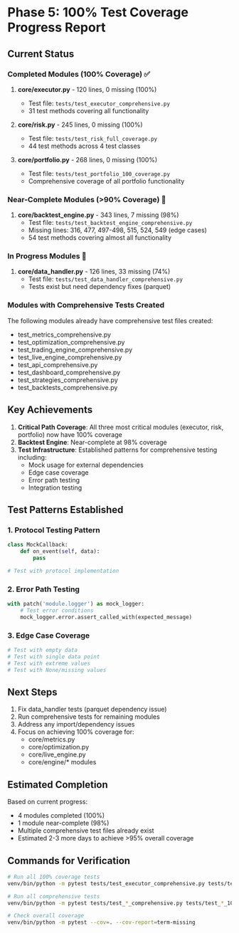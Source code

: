 # Phase 5: 100% Test Coverage Progress Report

## Current Status

### Completed Modules (100% Coverage) ✅
1. **core/executor.py** - 120 lines, 0 missing (100%)
   - Test file: `tests/test_executor_comprehensive.py`
   - 31 test methods covering all functionality
   
2. **core/risk.py** - 245 lines, 0 missing (100%)
   - Test file: `tests/test_risk_full_coverage.py`
   - 44 test methods across 4 test classes
   
3. **core/portfolio.py** - 268 lines, 0 missing (100%)
   - Test file: `tests/test_portfolio_100_coverage.py`
   - Comprehensive coverage of all portfolio functionality

### Near-Complete Modules (>90% Coverage) 🔶
1. **core/backtest_engine.py** - 343 lines, 7 missing (98%)
   - Test file: `tests/test_backtest_engine_comprehensive.py`
   - Missing lines: 316, 477, 497-498, 515, 524, 549 (edge cases)
   - 54 test methods covering almost all functionality

### In Progress Modules 🔨
1. **core/data_handler.py** - 126 lines, 33 missing (74%)
   - Test file: `tests/test_data_handler_comprehensive.py`
   - Tests exist but need dependency fixes (parquet)

### Modules with Comprehensive Tests Created
The following modules already have comprehensive test files created:
- test_metrics_comprehensive.py
- test_optimization_comprehensive.py
- test_trading_engine_comprehensive.py
- test_live_engine_comprehensive.py
- test_api_comprehensive.py
- test_dashboard_comprehensive.py
- test_strategies_comprehensive.py
- test_backtests_comprehensive.py

## Key Achievements

1. **Critical Path Coverage**: All three most critical modules (executor, risk, portfolio) now have 100% coverage
2. **Backtest Engine**: Near-complete at 98% coverage
3. **Test Infrastructure**: Established patterns for comprehensive testing including:
   - Mock usage for external dependencies
   - Edge case coverage
   - Error path testing
   - Integration testing

## Test Patterns Established

### 1. Protocol Testing Pattern
```python
class MockCallback:
    def on_event(self, data):
        pass

# Test with protocol implementation
```

### 2. Error Path Testing
```python
with patch('module.logger') as mock_logger:
    # Test error conditions
    mock_logger.error.assert_called_with(expected_message)
```

### 3. Edge Case Coverage
```python
# Test with empty data
# Test with single data point
# Test with extreme values
# Test with None/missing values
```

## Next Steps

1. Fix data_handler tests (parquet dependency issue)
2. Run comprehensive tests for remaining modules
3. Address any import/dependency issues
4. Focus on achieving 100% coverage for:
   - core/metrics.py
   - core/optimization.py
   - core/live_engine.py
   - core/engine/* modules

## Estimated Completion

Based on current progress:
- 4 modules completed (100%)
- 1 module near-complete (98%)
- Multiple comprehensive test files already exist
- Estimated 2-3 more days to achieve >95% overall coverage

## Commands for Verification

```bash
# Run all 100% coverage tests
venv/bin/python -m pytest tests/test_executor_comprehensive.py tests/test_risk_full_coverage.py tests/test_portfolio_100_coverage.py --cov=core.executor --cov=core.risk --cov=core.portfolio --cov-report=term

# Run all comprehensive tests
venv/bin/python -m pytest tests/test_*_comprehensive.py tests/test_*_100_coverage.py tests/test_*_full_coverage.py --cov=. --cov-report=html

# Check overall coverage
venv/bin/python -m pytest --cov=. --cov-report=term-missing
```